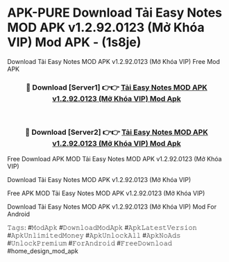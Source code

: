 # APK-PURE Download Tải Easy Notes MOD APK v1.2.92.0123 (Mở Khóa VIP) Mod APK - (1s8je)
Download Tải Easy Notes MOD APK v1.2.92.0123 (Mở Khóa VIP) Free Mod APK

<div align="center">
<h3>🔴 Download [Server1] 👉👉 <a href="https://apk-comot.site?title=Tải_Easy_Notes_MOD_APK_v1.2.92.0123_(Mở_Khóa_VIP)">Tải Easy Notes MOD APK v1.2.92.0123 (Mở Khóa VIP) Mod Apk</a></h3><br>

<h3>🔴 Download [Server2] 👉👉 <a href="https://apk-comot.site?title=Tải_Easy_Notes_MOD_APK_v1.2.92.0123_(Mở_Khóa_VIP)">Tải Easy Notes MOD APK v1.2.92.0123 (Mở Khóa VIP) Mod Apk</a></h3>
</div>


Free Download APK MOD Tải Easy Notes MOD APK v1.2.92.0123 (Mở Khóa VIP)

Download Tải Easy Notes MOD APK v1.2.92.0123 (Mở Khóa VIP) 

Free APK MOD Tải Easy Notes MOD APK v1.2.92.0123 (Mở Khóa VIP) 

Download Tải Easy Notes MOD APK v1.2.92.0123 (Mở Khóa VIP) Mod For Android

𝚃𝚊𝚐𝚜: #𝙼𝚘𝚍𝙰𝚙𝚔 #𝙳𝚘𝚠𝚗𝚕𝚘𝚊𝚍𝙼𝚘𝚍𝙰𝚙𝚔 #𝙰𝚙𝚔𝙻𝚊𝚝𝚎𝚜𝚝𝚅𝚎𝚛𝚜𝚒𝚘𝚗 #𝙰𝚙𝚔𝚄𝚗𝚕𝚒𝚖𝚒𝚝𝚎𝚍𝙼𝚘𝚗𝚎𝚢 #𝙰𝚙𝚔𝚄𝚗𝚕𝚘𝚌𝚔𝙰𝚕𝚕 #𝙰𝚙𝚔𝙽𝚘𝙰𝚍𝚜 #𝚄𝚗𝚕𝚘𝚌𝚔𝙿𝚛𝚎𝚖𝚒𝚞𝚖 #𝙵𝚘𝚛𝙰𝚗𝚍𝚛𝚘𝚒𝚍 #𝙵𝚛𝚎𝚎𝙳𝚘𝚠𝚗𝚕𝚘𝚊𝚍 #home_design_mod_apk